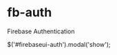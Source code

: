 # fb-auth
Firebase Authentication

<link rel="stylesheet" href="https://cdn.jsdelivr.net/gh/aesajce/fb-auth@1.0.2/auth-ui.css">

<script src="https://cdn.jsdelivr.net/gh/aesajce/fb-auth@1.0.2/auth-ui.js"></script>

<script>
    initAuth({
         apiKey: "AIzaSyDQM5QkMsQ59017uaBz7aNKBQPYaiYOWCA",
             authDomain: "auth.ajce.in",
             policy:false,
             providers:[
                 "google","microsoft","email"
             ]
         },function(user){
             if(user){
                 if(user.isPhone){
                    // Mobile Verification
                 }else{
                    // Non-Mobile Verification
                 }
             }
         })
         verifyPhone();
 </script>
 
 $('#firebaseui-auth').modal('show');
